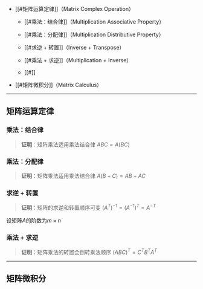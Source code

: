 
+ [[#矩阵运算定律]]（Matrix Complex Operation）
	+ [[#乘法：结合律]]（Multiplication Associative Property）
	+ [[#乘法：分配律]]（Multiplication Distributive Property）
	+ [[#求逆 + 转置]]（Inverse + Transpose）
	+ [[#乘法 + 求逆]]（Multiplication + Inverse）

	+ [[#]]
+ [[#矩阵微积分]]（Matrix Calculus）


---
## 矩阵运算定律





### 乘法：结合律 

> **证明**：矩阵乘法适用乘法结合律 $ABC=A(BC)$




### 乘法：分配律 

> **证明**：矩阵乘法适用乘法结合律 $A(B+C)=AB+AC$



### 求逆 + 转置 

> **证明**：矩阵的求逆和转置顺序可变 $(A^T)^{-1}=(A^{-1})^T=A^{-T}$

设矩阵$A$的阶数为$m\times n$




### 乘法 + 求逆

> **证明**：矩阵乘法的转置会倒转乘法顺序 $(ABC)^T=C^TB^TA^T$







---
## 矩阵微积分 


###